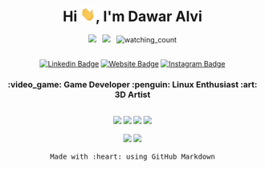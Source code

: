 <h1 align="center">Hi <img src="https://raw.githubusercontent.com/DawarAlvi/DawarAlvi/main/img/Hi.gif" width="30px">, I'm Dawar Alvi </h1>

<div align="center">
  <img src="https://img.shields.io/badge/Focus-Game%20Dev-blue" /> &nbsp;
  <img src="https://img.shields.io/badge/Live in-Kashmir-blue" /> &nbsp;
  <img src="https://komarev.com/ghpvc/?username=DawarAlvi&color=blue" alt="watching_count" />
</div>

<br />



<div align="center">
  
  [![Linkedin Badge](https://img.shields.io/badge/-LinkedIn-blue?style=flat-square&logo=Linkedin&logoColor=white&link=https://www.linkedin.com/in/dawar-alvi-658217205/)](https://www.linkedin.com/in/dawar-alvi-658217205/)
  [![Website Badge](https://img.shields.io/badge/-Website-black?style=flat-square&logo=Qiskit&logoColor=white&link=https://dawar-portfolio.web.app/)](https://dawar-portfolio.web.app/)
  [![Instagram Badge](https://img.shields.io/badge/-Instagram-C13584?style=flat-square&logo=Instagram&logoColor=white&link=https://www.linkedin.com/in/dawar-alvi-658217205/)](https://www.instagram.com/syed_dawar_alvi)
  
</div>

<h3 align="center">:video_game: Game Developer  :penguin: Linux Enthusiast  :art: 3D Artist </h3>

<br />

<div align="center"> 
  <img src="https://img.shields.io/badge/Unity-000000?style=for-the-badge&logo=unity&logoColor=white">
  <img src="https://img.shields.io/badge/SDL2-001651?style=for-the-badge&logo=c%2B%2B&logoColor=white">
  <img src="https://img.shields.io/badge/Godot-53a4e0?style=for-the-badge&logo=godot&logoColor=white">
  <img src="https://img.shields.io/badge/Roblox-101113?style=for-the-badge&logo=roblox&logoColor=white">
</div>

<br />

<div align="center"> 
  <img src="https://img.shields.io/badge/Arch Linux-1793D1?style=for-the-badge&logo=archlinux&logoColor=white">
  <img src="https://img.shields.io/badge/Blender-E34F26?style=for-the-badge&logo=blender&logoColor=white">
</div>

<br />

<div align="center"><samp>Made with :heart: using GitHub Markdown</samp></div>
